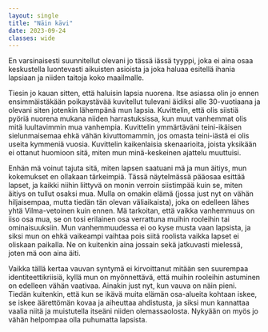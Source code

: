 ```yaml
---
layout: single
title: "Näin kävi"
date: 2023-09-24
classes: wide
---
```


En varsinaisesti suunnitellut olevani jo tässä iässä tyyppi, joka ei aina osaa keskustella luontevasti aikuisten asioista ja joka haluaa esitellä ihania lapsiaan ja niiden taitoja koko maailmalle. 

Tiesin jo kauan sitten, että haluisin lapsia nuorena. Itse asiassa olin jo ennen ensimmäistäkään poikaystävää kuvitellut tulevani äidiksi alle 30-vuotiaana ja olevani siten jotenkin lähempänä mun lapsia. Kuvittelin, että olis siistiä pyöriä nuorena mukana niiden harrastuksissa, kun muut vanhemmat olis mitä luultavimmin mua vanhempia. Kuvittelin ymmärtäväni teini-ikäisen sielunmaisemaa ehkä vähän kivuttomammin, jos omasta teini-iästä ei olis useita kymmeniä vuosia. Kuvittelin kaikenlaisia skenaarioita, joista yksikään ei ottanut huomioon sitä, miten mun minä-keskeinen ajattelu muuttuisi.

Enhän mä voinut tajuta sitä, miten lapsen saatuani mä ja mun äitiys, mun kokemukset en ollakaan tärkeimpiä. Tässä näytelmässä pääosaa esittää lapset, ja kaikki niihin liittyvä on monin verroin siistimpää kuin se, miten äitiys on tullut osaksi mua. Mulla on omakin elämä (jossa just nyt on vähän hiljaisempaa, mutta tiedän tän olevan väliaikaista), joka on edelleen lähes yhtä Vilma-vetoinen kuin ennen. Mä tarkoitan, että vaikka vanhemmuus on iiso osa mua, se on tosi erilainen osa verrattuna muihin rooleihin tai ominaisuuksiin. Mun vanhemmuudessa ei oo kyse musta vaan lapsista, ja siksi mun on ehkä vaikeampi vaihtaa pois siitä roolista vaikka lapset ei oliskaan paikalla. Ne on kuitenkin aina jossain sekä jatkuvasti mielessä, joten mä oon aina äiti. 

Vaikka tällä kertaa vauvan syntymä ei kirvoittanut mitään sen suurempaa identiteettikriisiä, kyllä mun on myönnettävä, että muihin rooleihin astuminen on edelleen vähän vaativaa. Ainakin just nyt, kun vauva on näin pieni. Tiedän kuitenkin, että kun se ikävä muita elämän osa-alueita kohtaan iskee, se iskee äärettömän kovaa ja aiheuttaa ahdistusta, ja siksi mun kannattaa vaalia niitä ja muistutella itseäni niiden olemassaolosta. Nykyään on myös jo vähän helpompaa olla puhumatta lapsista.